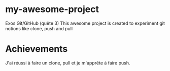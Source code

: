 # my-awesome-project
Exos Git/GitHub (quête 3)
This awesome project is created to experiment git notions like clone, push and pull
# Achievements
J'ai réussi à faire un clone, pull et je m'apprête à faire push.
